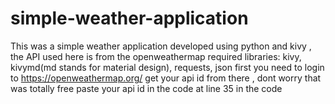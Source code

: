 # simple-weather-application
This was a simple weather application developed using python and kivy , the API used here is from the openweathermap 
required libraries:
  kivy,
  kivymd(md stands for material design),
  requests,
  json
first you need to login to https://openweathermap.org/ 
get your api id from there , dont worry that was totally free
paste your api id in the code at line 35 in the code 
